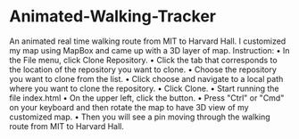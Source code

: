 # Animated-Walking-Tracker
An animated real time walking route from MIT to Harvard Hall. I customized my map using MapBox and came up with a 3D layer of map.
Instruction: 
	• In the File menu, click Clone Repository.
	• Click the tab that corresponds to the location of the repository you want to clone.
	• Choose the repository you want to clone from the list.
	• Click choose and navigate to a local path where you want to clone the repository.
	• Click Clone.
	• Start running the file index.html
	• On the upper left, click the button.
	• Press "Ctrl" or "Cmd" on your keyboard and then rotate the map to have 3D view of my customized map.
	• Then you will see a pin moving through the walking route from MIT to Harvard Hall. 

